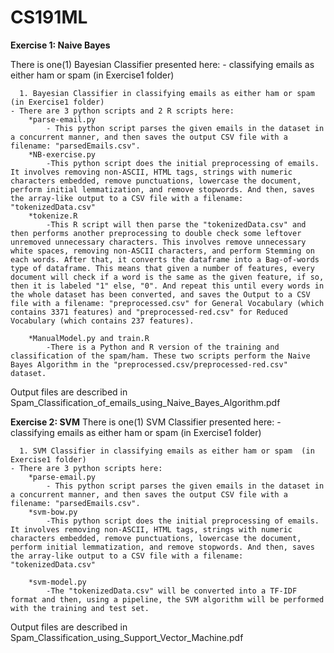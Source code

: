 # CS191ML
**Exercise 1: Naive Bayes**




There is one(1) Bayesian Classifier presented here: 
	- classifying emails as either ham or spam  (in Exercise1 folder)
	
      1. Bayesian Classifier in classifying emails as either ham or spam  (in Exercise1 folder)
	- There are 3 python scripts and 2 R scripts here:
		*parse-email.py
			- This python script parses the given emails in the dataset in a concurrent manner, and then saves the output CSV file with a filename: "parsedEmails.csv".
		*NB-exercise.py
			-This python script does the initial preprocessing of emails. It involves removing non-ASCII, HTML tags, strings with numeric characters embedded, remove punctuations, lowercase the document, perform initial lemmatization, and remove stopwords. And then, saves the array-like output to a CSV file with a filename: "tokenizedData.csv"
		*tokenize.R
			-This R script will then parse the "tokenizedData.csv" and then performs another preprocessing to double check some leftover unremoved unnecessary characters. This involves remove unnecessary white spaces, removing non-ASCII characters, and perform Stemming on each words. After that, it converts the dataframe into a Bag-of-words type of dataframe. This means that given a number of features, every document will check if a word is the same as the given feature, if so, then it is labeled "1" else, "0". And repeat this until every words in the whole dataset has been converted, and saves the Output to a CSV file with a filename: "preprocessed.csv" for General Vocabulary (which contains 3371 features) and "preprocessed-red.csv" for Reduced Vocabulary (which contains 237 features).

		*ManualModel.py and train.R
			-There is a Python and R version of the training and classification of the spam/ham. These two scripts perform the Naive Bayes Algorithm in the "preprocessed.csv/preprocessed-red.csv" dataset.
	

Output files are described in Spam_Classification_of_emails_using_Naive_Bayes_Algorithm.pdf

**Exercise 2: SVM**
There is one(1) SVM Classifier presented here: 
	- classifying emails as either ham or spam  (in Exercise1 folder)
	
      1. SVM Classifier in classifying emails as either ham or spam  (in Exercise1 folder)
	- There are 3 python scripts here:
		*parse-email.py
			- This python script parses the given emails in the dataset in a concurrent manner, and then saves the output CSV file with a filename: "parsedEmails.csv".
		*svm-bow.py
			-This python script does the initial preprocessing of emails. It involves removing non-ASCII, HTML tags, strings with numeric characters embedded, remove punctuations, lowercase the document, perform initial lemmatization, and remove stopwords. And then, saves the array-like output to a CSV file with a filename: "tokenizedData.csv"

		*svm-model.py
			-The "tokenizedData.csv" will be converted into a TF-IDF format and then, using a pipeline, the SVM algorithm will be performed with the training and test set.
	

Output files are described in Spam_Classification_using_Support_Vector_Machine.pdf
